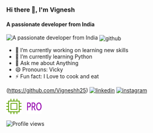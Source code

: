 ### Hi there 👋, I'm Vignesh
#### A passionate developer from India
![A passionate developer from India](https://cdn.dribbble.com/users/1019864/screenshots/3079099/codeloop.gif)
<img align="center" src='https://media.tenor.com/images/b7939d73d32cb3ce5e48a80dd35dc599/tenor.gif' alt='github' height='20'>


- 🔭 I’m currently working on learning new skills 
- 🌱 I’m currently learning Python 
- 💬 Ask me about Anything 
- 😄 Pronouns: Vicky 
- ⚡ Fun fact: I Love to cook and eat 


(https://github.com/Vigneshh25)  [<img src='https://cdn.jsdelivr.net/npm/simple-icons@3.0.1/icons/linkedin.svg' alt='linkedin' height='40'>](https://www.linkedin.com/in/vignesh-v-3251731b9/)  [<img src='https://cdn.jsdelivr.net/npm/simple-icons@3.0.1/icons/instagram.svg' alt='instagram' height='40'>](https://www.instagram.com/vickyy__.__/)  

<a href='https://docs.github.com/en/developers'><img src='https://raw.githubusercontent.com/acervenky/animated-github-badges/master/assets/devbadge.gif' width='40' height='40'></a> <a href='https://github.com/pricing'><img src='https://raw.githubusercontent.com/acervenky/animated-github-badges/master/assets/pro.gif' width='40' height='40'></a> 
  

![Profile views](https://gpvc.arturio.dev/Vigneshh25)  

